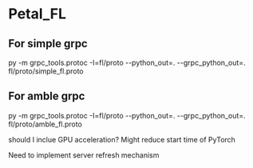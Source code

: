 # Petal_FL

## For simple grpc
py -m grpc_tools.protoc -I=fl/proto --python_out=. --grpc_python_out=. fl/proto/simple_fl.proto

## For amble grpc
py -m grpc_tools.protoc -I=fl/proto --python_out=. --grpc_python_out=. fl/proto/amble_fl.proto

should I inclue GPU acceleration? Might reduce start time of PyTorch

Need to implement server refresh mechanism